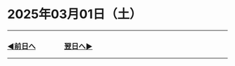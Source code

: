 # 2025年03月01日（土）

---

### [◀️前日へ](https://github.com/yuasys/chatty-journal/blob/main/2025/02/2025-02-28.md)&emsp;&emsp;&emsp;&emsp;[翌日へ▶️](https://github.com/yuasys/chatty-journal/blob/main/2025/03/2025-03-02.md)

---
